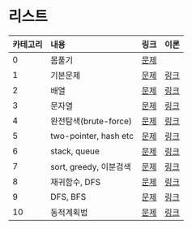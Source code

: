 # 리스트
|카테고리|내용|링크|이론|
|:---|:---|:---|:---|
|0|몸풀기|[문제](./running/)|
|1|기본문제|[문제](./basic/)|[링크](../../theory/)
|2|배열|[문제](./array/)|[링크](../../theory/)
|3|문자열|[문제](./string/)|[링크](../../theory/)
|4|완전탐색(brute-force)|[문제](./brute_force/)|[링크](../../theory/)
|5|two-pointer, hash etc|[문제](./twoPointer%2C%20hash_etc/)|[링크](../../theory/)
|6|stack, queue|[문제](./stack%2Cqueue/)|[링크](../../theory/)
|7|sort, greedy, 이분검색|[문제](./sort%2Cgreedy/)|[링크](../../theory/)
|8|재귀함수, DFS|[문제](./recursive%2Cdfs/)|[링크](../../theory/)
|9|DFS, BFS|[문제](./dfs%2Cbfs/)|[링크](../../theory/)
|10|동적계획법|[문제](./dynamic_programing/)|[링크](../../theory/)
